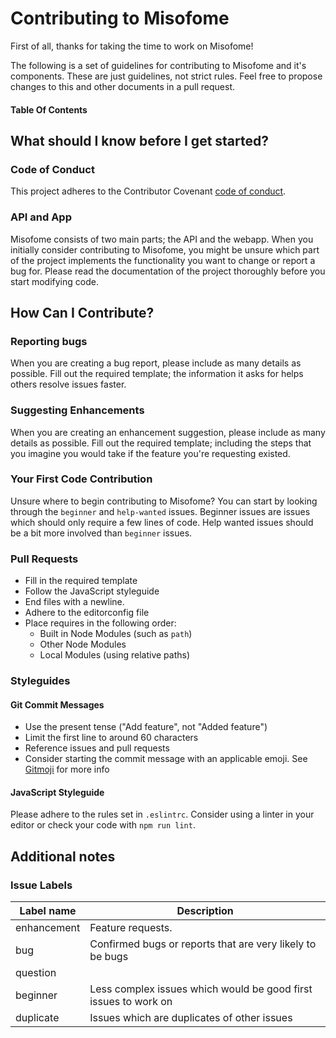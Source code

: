 # Contributing to Misofome
First of all, thanks for taking the time to work on Misofome!

The following is a set of guidelines for contributing to Misofome and it's components. These are just guidelines, not strict rules. Feel free to propose changes to this and other documents in a pull request.

#### Table Of Contents


## What should I know before I get started?
### Code of Conduct
This project adheres to the Contributor Covenant [code of conduct](CODE_OF_CONDUCT.md).

### API and App
Misofome consists of two main parts; the API and the webapp. When you initially consider contributing to Misofome, you might be unsure which part of the project implements the functionality you want to change or report a bug for. Please read the documentation of the project thoroughly before you start modifying code.

## How Can I Contribute?
### Reporting bugs
When you are creating a bug report, please include as many details as possible. Fill out the required template; the information it asks for helps others resolve issues faster.

### Suggesting Enhancements
When you are creating an enhancement suggestion, please include as many details as possible. Fill out the required template; including the steps that you imagine you would take if the feature you're requesting existed.

### Your First Code Contribution
Unsure where to begin contributing to Misofome? You can start by looking through the `beginner` and `help-wanted` issues. Beginner issues are issues which should only require a few lines of code. Help wanted issues should be a bit more involved than `beginner` issues.

### Pull Requests
* Fill in the required template
* Follow the JavaScript styleguide
* End files with a newline.
* Adhere to the editorconfig file
* Place requires in the following order:
  * Built in Node Modules (such as `path`)
  * Other Node Modules
  * Local Modules (using relative paths)

### Styleguides
#### Git Commit Messages
* Use the present tense ("Add feature", not "Added feature")
* Limit the first line to around 60 characters
* Reference issues and pull requests
* Consider starting the commit message with an applicable emoji. See [Gitmoji](https://gitmoji.carloscuesta.me) for more info

#### JavaScript Styleguide
Please adhere to the rules set in `.eslintrc`. Consider using a linter in your editor or check your code with `npm run lint`.

## Additional notes
### Issue Labels
| Label name | Description |
| --- | --- |
| enhancement | Feature requests. |
| bug | Confirmed bugs or reports that are very likely to be bugs |
| question | |
| beginner | Less complex issues which would be good first issues to work on |
| duplicate | Issues which are duplicates of other issues |
